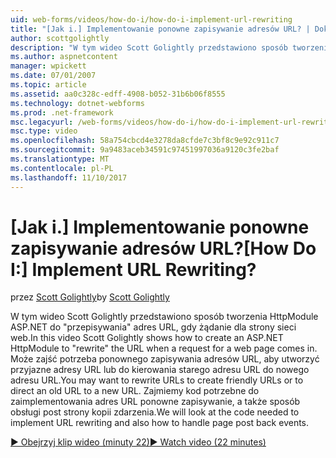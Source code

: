 ```yaml
---
uid: web-forms/videos/how-do-i/how-do-i-implement-url-rewriting
title: "[Jak i.] Implementowanie ponowne zapisywanie adresów URL? | Dokumentacja firmy Microsoft"
author: scottgolightly
description: "W tym wideo Scott Golightly przedstawiono sposób tworzenia HttpModule ASP.NET do \"przepisywania\" adres URL, gdy żądanie dla strony sieci web. Może zajść potrzeba ponownego zapisywania..."
ms.author: aspnetcontent
manager: wpickett
ms.date: 07/01/2007
ms.topic: article
ms.assetid: aa0c328c-edff-4908-b052-31b6b06f8555
ms.technology: dotnet-webforms
ms.prod: .net-framework
msc.legacyurl: /web-forms/videos/how-do-i/how-do-i-implement-url-rewriting
msc.type: video
ms.openlocfilehash: 58a754cbcd4e3278da8cfde7c3bf8c9e92c911c7
ms.sourcegitcommit: 9a9483aceb34591c97451997036a9120c3fe2baf
ms.translationtype: MT
ms.contentlocale: pl-PL
ms.lasthandoff: 11/10/2017
---
```

<a name="how-do-i-implement-url-rewriting"></a><span data-ttu-id="fdc16-105">[Jak i.] Implementowanie ponowne zapisywanie adresów URL?</span><span class="sxs-lookup"><span data-stu-id="fdc16-105">[How Do I:] Implement URL Rewriting?</span></span>
====================
<span data-ttu-id="fdc16-106">przez [Scott Golightly](https://github.com/scottgolightly)</span><span class="sxs-lookup"><span data-stu-id="fdc16-106">by [Scott Golightly](https://github.com/scottgolightly)</span></span>

<span data-ttu-id="fdc16-107">W tym wideo Scott Golightly przedstawiono sposób tworzenia HttpModule ASP.NET do "przepisywania" adres URL, gdy żądanie dla strony sieci web.</span><span class="sxs-lookup"><span data-stu-id="fdc16-107">In this video Scott Golightly shows how to create an ASP.NET HttpModule to "rewrite" the URL when a request for a web page comes in.</span></span> <span data-ttu-id="fdc16-108">Może zajść potrzeba ponownego zapisywania adresów URL, aby utworzyć przyjazne adresy URL lub do kierowania starego adresu URL do nowego adresu URL.</span><span class="sxs-lookup"><span data-stu-id="fdc16-108">You may want to rewrite URLs to create friendly URLs or to direct an old URL to a new URL.</span></span> <span data-ttu-id="fdc16-109">Zajmiemy kod potrzebne do zaimplementowania adres URL ponowne zapisywanie, a także sposób obsługi post strony kopii zdarzenia.</span><span class="sxs-lookup"><span data-stu-id="fdc16-109">We will look at the code needed to implement URL rewriting and also how to handle page post back events.</span></span>

[<span data-ttu-id="fdc16-110">&#9654; Obejrzyj klip wideo (minuty 22)</span><span class="sxs-lookup"><span data-stu-id="fdc16-110">&#9654; Watch video (22 minutes)</span></span>](https://channel9.msdn.com/Blogs/ASP-NET-Site-Videos/how-do-i-implement-url-rewriting)
